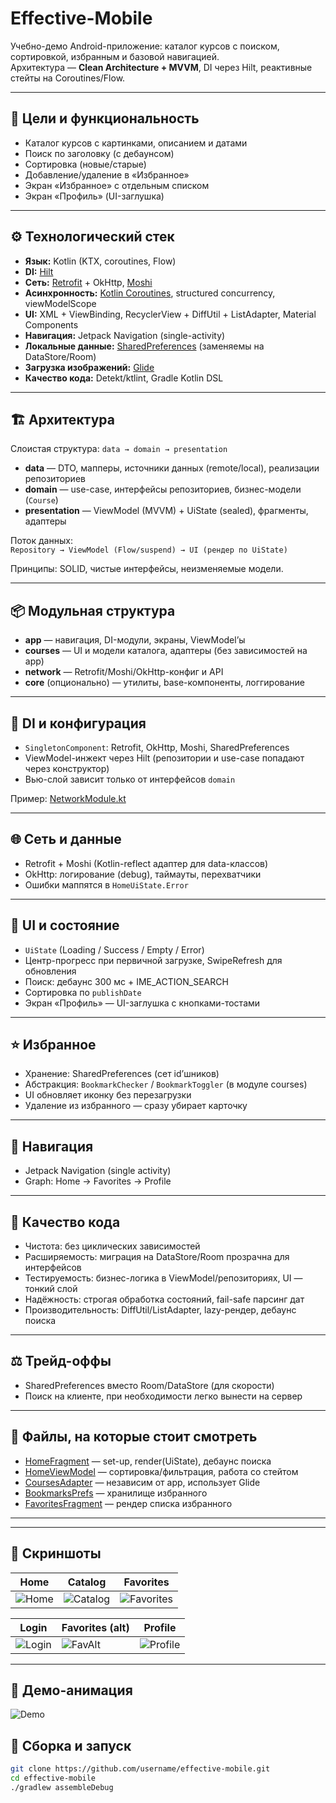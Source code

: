# Effective-Mobile

Учебно-демо Android-приложение: каталог курсов с поиском, сортировкой, избранным и базовой навигацией.  
Архитектура — **Clean Architecture + MVVM**, DI через Hilt, реактивные стейты на Coroutines/Flow.

---

## 🌟 Цели и функциональность
- Каталог курсов с картинками, описанием и датами  
- Поиск по заголовку (с дебаунсом)  
- Сортировка (новые/старые)  
- Добавление/удаление в «Избранное»  
- Экран «Избранное» с отдельным списком  
- Экран «Профиль» (UI-заглушка)  

---

## ⚙️ Технологический стек
- **Язык:** Kotlin (KTX, coroutines, Flow)  
- **DI:** [Hilt](app/src/main/java/com/effective/effectivemobile/di/NetworkModule.kt)  
- **Сеть:** [Retrofit](network/src/main/java/com/effective/core/network/api/CoursesApi.kt) + OkHttp, [Moshi](network/src/main/java/com/effective/core/network/di/NetworkModule.kt)  
- **Асинхронность:** [Kotlin Coroutines](app/src/main/java/com/effective/effectivemobile/ui/home/HomeViewModel.kt), structured concurrency, viewModelScope  
- **UI:** XML + ViewBinding, RecyclerView + DiffUtil + ListAdapter, Material Components  
- **Навигация:** Jetpack Navigation (single-activity)  
- **Локальные данные:** [SharedPreferences](app/src/main/java/com/effective/effectivemobile/data/BookmarksPrefs.kt) (заменяемы на DataStore/Room)  
- **Загрузка изображений:** [Glide](courses/src/main/java/com/effective/courses/ui/CoursesAdapter.kt)  
- **Качество кода:** Detekt/ktlint, Gradle Kotlin DSL  

---

## 🏗 Архитектура
Слоистая структура: `data → domain → presentation`

- **data** — DTO, мапперы, источники данных (remote/local), реализации репозиториев  
- **domain** — use-case, интерфейсы репозиториев, бизнес-модели (`Course`)  
- **presentation** — ViewModel (MVVM) + UiState (sealed), фрагменты, адаптеры  

Поток данных:  
`Repository → ViewModel (Flow/suspend) → UI (рендер по UiState)`  

Принципы: SOLID, чистые интерфейсы, неизменяемые модели.

---

## 📦 Модульная структура
- **app** — навигация, DI-модули, экраны, ViewModel’ы  
- **courses** — UI и модели каталога, адаптеры (без зависимостей на app)  
- **network** — Retrofit/Moshi/OkHttp-конфиг и API  
- **core** (опционально) — утилиты, base-компоненты, логгирование  

---

## 🔌 DI и конфигурация
- `SingletonComponent`: Retrofit, OkHttp, Moshi, SharedPreferences  
- ViewModel-инжект через Hilt (репозитории и use-case попадают через конструктор)  
- Вью-слой зависит только от интерфейсов `domain`  

Пример: [NetworkModule.kt](network/src/main/java/com/effective/core/network/di/NetworkModule.kt)  

---

## 🌐 Сеть и данные
- Retrofit + Moshi (Kotlin-reflect адаптер для data-классов)  
- OkHttp: логирование (debug), таймауты, перехватчики  
- Ошибки маппятся в `HomeUiState.Error`  

---

## 🎨 UI и состояние
- `UiState` (Loading / Success / Empty / Error)  
- Центр-прогресс при первичной загрузке, SwipeRefresh для обновления  
- Поиск: дебаунс 300 мс + IME_ACTION_SEARCH  
- Сортировка по `publishDate`  
- Экран «Профиль» — UI-заглушка с кнопками-тостами  

---

## ⭐️ Избранное
- Хранение: SharedPreferences (сет id’шников)  
- Абстракция: `BookmarkChecker` / `BookmarkToggler` (в модуле courses)  
- UI обновляет иконку без перезагрузки  
- Удаление из избранного — сразу убирает карточку  

---

## 🧭 Навигация
- Jetpack Navigation (single activity)  
- Graph: Home → Favorites → Profile  

---

## 📑 Качество кода
- Чистота: без циклических зависимостей  
- Расширяемость: миграция на DataStore/Room прозрачна для интерфейсов  
- Тестируемость: бизнес-логика в ViewModel/репозиториях, UI — тонкий слой  
- Надёжность: строгая обработка состояний, fail-safe парсинг дат  
- Производительность: DiffUtil/ListAdapter, lazy-рендер, дебаунс поиска  

---

## ⚖️ Трейд-оффы
- SharedPreferences вместо Room/DataStore (для скорости)  
- Поиск на клиенте, при необходимости легко вынести на сервер  

---

## 🔎 Файлы, на которые стоит смотреть
- [HomeFragment](app/src/main/java/com/effective/effectivemobile/ui/home/HomeFragment.kt) — set-up, render(UiState), дебаунс поиска  
- [HomeViewModel](app/src/main/java/com/effective/effectivemobile/ui/home/HomeViewModel.kt) — сортировка/фильтрация, работа со стейтом  
- [CoursesAdapter](courses/src/main/java/com/effective/courses/ui/CoursesAdapter.kt) — независим от app, использует Glide  
- [BookmarksPrefs](app/src/main/java/com/effective/effectivemobile/data/BookmarksPrefs.kt) — хранилище избранного  
- [FavoritesFragment](app/src/main/java/com/effective/effectivemobile/ui/favorites/FavoritesFragment.kt) — рендер списка избранного  

---

---

## 📸 Скриншоты

| Home | Catalog | Favorites |
|------|---------|-----------|
| ![Home](docs/screens/1.jpeg) | ![Catalog](docs/screens/3.jpeg) | ![Favorites](docs/screens/2.jpeg) |

| Login | Favorites (alt) | Profile |
|-------|-----------------|---------|
| ![Login](docs/screens/4.jpeg) | ![FavAlt](docs/screens/5.jpeg) | ![Profile](docs/screens/2.jpeg) |

---

## 🎥 Демо-анимация

![Demo](docs/screens/demo.gif)


## 🚀 Сборка и запуск
```bash
git clone https://github.com/username/effective-mobile.git
cd effective-mobile
./gradlew assembleDebug
